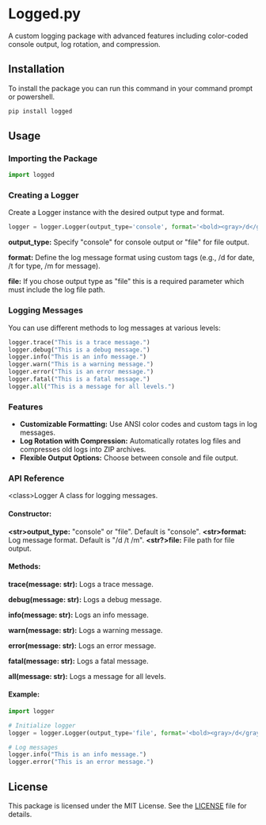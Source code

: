 # Logged.py
A custom logging package with advanced features including color-coded console output, log rotation, and compression.

## Installation
To install the package you can run this command in your command prompt or powershell.

```bash
pip install logged
```

## Usage
### Importing the Package
```python
import logged
```

### Creating a Logger
Create a Logger instance with the desired output type and format.

```python
logger = logger.Logger(output_type='console', format='<bold><gray>/d</gray> <type>/t</type></bold>       /m')
```
**output_type:** Specify "console" for console output or "file" for file output.

**format:** Define the log message format using custom tags (e.g., /d for date, /t for type, /m for message).

**file:** If you chose output type as "file" this is a required parameter which must include the log file path.

### Logging Messages
You can use different methods to log messages at various levels:

```python
logger.trace("This is a trace message.")
logger.debug("This is a debug message.")
logger.info("This is an info message.")
logger.warn("This is a warning message.")
logger.error("This is an error message.")
logger.fatal("This is a fatal message.")
logger.all("This is a message for all levels.")
```
### Features
- **Customizable Formatting:** Use ANSI color codes and custom tags in log messages.
- **Log Rotation with Compression:** Automatically rotates log files and compresses old logs into ZIP archives.
- **Flexible Output Options:** Choose between console and file output.

### API Reference
\<class\>Logger
A class for logging messages.

#### Constructor:

**\<str\>output_type:** "console" or "file". Default is "console".
**\<str\>format:** Log message format. Default is "<bold><gray>/d</gray> <type>/t</type></bold> /m".
**\<str?\>file:** File path for file output.

#### Methods:

**<None>trace(message: str):** Logs a trace message.

**<None>debug(message: str):** Logs a debug message.

**<None>info(message: str):** Logs an info message.

**<None>warn(message: str):** Logs a warning message.

**<None>error(message: str):** Logs an error message.

**<None>fatal(message: str):** Logs a fatal message.

**<None>all(message: str):** Logs a message for all levels.


#### Example:
```python
import logger

# Initialize logger
logger = logger.Logger(output_type='file', format='<bold><gray>/d</gray> <type>/t</type></bold>       /m', file='logfile.txt')

# Log messages
logger.info("This is an info message.")
logger.error("This is an error message.")
```

## License

This package is licensed under the MIT License. See the [LICENSE](https://github.com/hypixeloffical/logged-py/blob/main/LICENSE) file for details.
